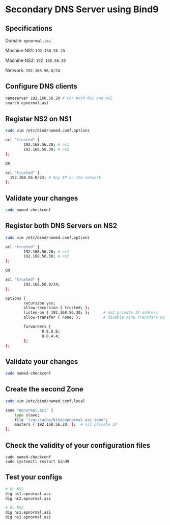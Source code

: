 # Secondary DNS Server using Bind9

## Specifications

Domain: `epnormal.asi`

Machine NS1: `192.168.56.20`

Machine NS2: `192.168.56.30`

Network: `192.168.56.0/24`

## Configure DNS clients
```sh
nameserver 192.168.56.20 # For both NS1 and NS2
search epnormal.asi
```

## Register NS2 on NS1
```sh
sudo vim /etc/bind/named.conf.options

acl "trusted" {
        192.168.56.20; # ns1
        192.168.56.30; # ns2
};

OR

acl "trusted" {
  192.168.56.0/24; # Any IP on the network
};

```

## Validate your changes
```sh
sudo named-checkconf
```

## Register both DNS Servers on NS2
```sh
sudo vim /etc/bind/named.conf.options

acl "trusted" {
        192.168.56.20; # ns1
        192.168.56.30; # ns2
};

OR

acl "trusted" {
        192.168.56.0/24;
};

options {
        recursion yes;
        allow-recursion { trusted; };
        listen-on { 192.168.56.30; };      # ns2 private IP address
        allow-transfer { none; };          # disable zone transfers by default

        forwarders {
                8.8.8.8;
                8.8.4.4;
        };
};
```

## Validate your changes
```sh
sudo named-checkconf
```

## Create the second Zone
```sh
sudo vim /etc/bind/named.conf.local

zone "epnormal.asi" {
    type slave;
    file "/var/cache/bind/epnormal.asi.zone";
    masters { 192.168.56.20; };  # ns1 private IP
};
```

## Check the validity of your configuration files
```
sudo named-checkconf
sudo systemctl restart bind9
```

## Test your configs
```sh
# On NS2
dig ns1.epnormal.asi
dig ns2.epnormal.asi

# On NS2
dig ns1.epnormal.asi
dig ns2.epnormal.asi
```
